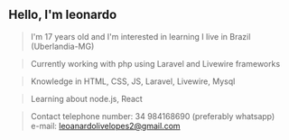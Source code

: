 ## Hello, I'm leonardo 
> I'm 17 years old and I'm interested in learning
> I live in Brazil (Uberlandia-MG)

> Currently working with php using Laravel and Livewire frameworks

> Knowledge in HTML, CSS, JS, Laravel, Livewire, Mysql 

> Learning about node.js, React 


> Contact telephone number: 34 984168690 (preferably whatsapp) <br />
e-mail: leoanardolivelopes2@gmail.com 



<!---
leolive1506/leolive1506 is a ✨ special ✨ repository because its `README.md` (this file) appears on your GitHub profile.
You can click the Preview link to take a look at your changes.
--->
